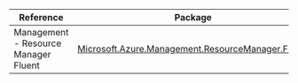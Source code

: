 | Reference | Package | Source |
|---|---|---|
|Management - Resource Manager Fluent|[Microsoft.Azure.Management.ResourceManager.Fluent](https://www.nuget.org/packages/Microsoft.Azure.Management.ResourceManager.Fluent)|[GitHub](https://github.com/Azure/azure-sdk-for-net)|
